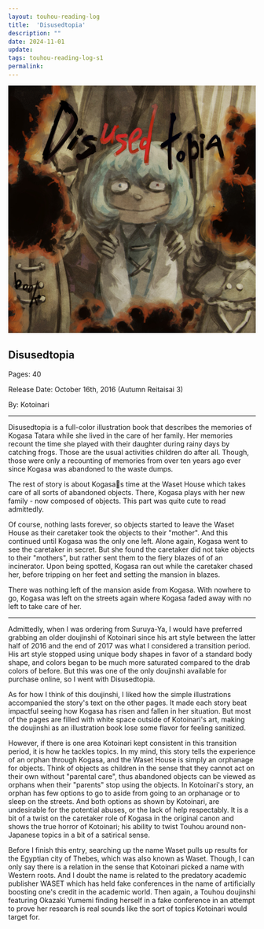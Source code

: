 ```yaml
---
layout: touhou-reading-log
title:  'Disusedtopia'
description: ""
date: 2024-11-01
update: 
tags: touhou-reading-log-s1
permalink:
---
```

![Disusedtopia.jpg](/images/indexes-extras/touhou-reading-log/S1/01/Disusedtopia.jpg)
## Disusedtopia

Pages: 40

Release Date: October 16th, 2016 (Autumn Reitaisai 3)

By: Kotoinari

- - -

Disusedtopia is a full-color illustration book that describes the memories of Kogasa Tatara while she lived in the care of her family. Her memories recount the time she played with their daughter during rainy days by catching frogs. Those are the usual activities children do after all. Though, those were only a recounting of memories from over ten years ago ever since Kogasa was abandoned to the waste dumps.

The rest of story is about Kogasas time at the Waset House which takes care of all sorts of abandoned objects. There, Kogasa plays with her new family - now composed of objects. This part was quite cute to read admittedly.

Of course, nothing lasts forever, so objects started to leave the Waset House as their caretaker took the objects to their "mother". And this continued until Kogasa was the only one left. Alone again, Kogasa went to see the caretaker in secret. But she found the caretaker did not take objects to their "mothers", but rather sent them to the fiery blazes of of an incinerator. Upon being spotted, Kogasa ran out while the caretaker chased her, before tripping on her feet and setting the mansion in blazes.

There was nothing left of the mansion aside from Kogasa. With nowhere to go, Kogasa was left on the streets again where Kogasa faded away with no left to take care of her.

- - -

Admittedly, when I was ordering from Suruya-Ya, I would have preferred grabbing an older doujinshi of Kotoinari since his art style between the latter half of 2016 and the end of 2017 was what I considered a transition period. His art style stopped using unique body shapes in favor of a standard body shape, and colors began to be much more saturated compared to the drab colors of before. But this was one of the only doujinshi available for purchase online, so I went with Disusedtopia.

As for how I think of this doujinshi, I liked how the simple illustrations accompanied the story's text on the other pages. It made each story beat impactful seeing how Kogasa has risen and fallen in her situation. But most of the pages are filled with white space outside of Kotoinari's art, making the doujinshi as an illustration book lose some flavor for feeling sanitized.

However, if there is one area Kotoinari kept consistent in this transition period, it is how he tackles topics. In my mind, this story tells the experience of an orphan through Kogasa, and the Waset House is simply an orphanage for objects. Think of objects as children in the sense that they cannot act on their own without "parental care", thus abandoned objects can be viewed as orphans when their "parents" stop using the objects. In Kotoinari's story, an orphan has few options to go to aside from going to an orphanage or to sleep on the streets. And both options as shown by Kotoinari, are undesirable for the potential abuses, or the lack of help respectably. It is a bit of a twist on the caretaker role of Kogasa in the original canon and shows the true horror of Kotoinari; his ability to twist Touhou around non-Japanese topics in a bit of a satirical sense.

Before I finish this entry, searching up the name Waset pulls up results for the Egyptian city of Thebes, which was also known as Waset. Though, I can only say there is a relation in the sense that Kotoinari picked a name with Western roots. And I doubt the name is related to the predatory academic publisher WASET which has held fake conferences in the name of artificially boosting one's credit in the academic world. Then again, a Touhou doujinshi featuring Okazaki Yumemi finding herself in a fake conference in an attempt to prove her research is real sounds like the sort of topics Kotoinari would target for.
